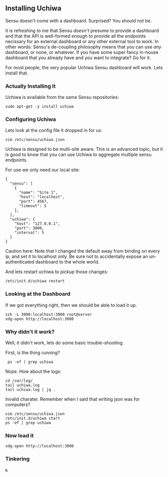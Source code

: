 ## Installing Uchiwa

Sensu doesn't come with a dashboard. Surprised? You should not be.

It is refreshing to me that Sensu *doesn't* presume to provide a dashboard and that the API is well-formed enough to provide all the endpoints necissary for an external dashboard or any other external tool to work. In other words: Sensu's de-coupling philosophy means that you can use *any* dashboard, or none, or whatever. If you have some super fancy in-house dashboard that you already have and you want to integrate? Go for it.

For most people, the very popular Uchiwa Sensu dashboard will work. Lets install that.

### Actually Installing It

Uchiwa is available from the same Sensu repositories:

    sudo apt-get -y install uchiwa

### Configuring Uchiwa

Lets look at the config file it dropped in for us:

    vim /etc/sensu/uchiwa.json

Uchiwa is designed to be multi-site aware. This is an advanced topic, but it is good to know that you can use Uchiwa to aggregate multiple sensu endpoints.

For use we only need our local site:

```
{
  "sensu": [
    {
      "name": "Site 1",
      "host": "localhost",
      "port": 4567,
      "timeout": 5
    },
  ],
  "uchiwa": {
    "host": "127.0.0.1",
    "port": 3000,
    "interval": 5
  }
}
```

Caution here: Note that I changed the default away from binding on every ip, and set it to localhost only. Be sure not to accidentally expose an un-authenticated dashboard to the whole world.

And lets restart uchiwa to pickup those changes:

    /etc/init.d/uchiwa restart

### Looking at the Dashboard

If we got everything right, then we should be able to load it up.

    ssh -L 3000:localhost:3000 root@server
    xdg-open http://localhost:3000

### Why didn't it work?

Well, it didn't work, lets do some basic trouble-shooting.

First, is the thing running?

     ps -ef | grep uchiwa

Nope. How about the logs:

    cd /var/log/
    tail uchiwa.log
    tail uchiwa.log | jq .

Invalid charater. Remember when I said that writing json was for computers?

    vim /etc/sensu/uchiwa.json
    /etc/init.d/uchiwa start
    ps -ef | grep uchiwa

### Now load it

    xdg-open http://localhost:3000



### Tinkering

k
